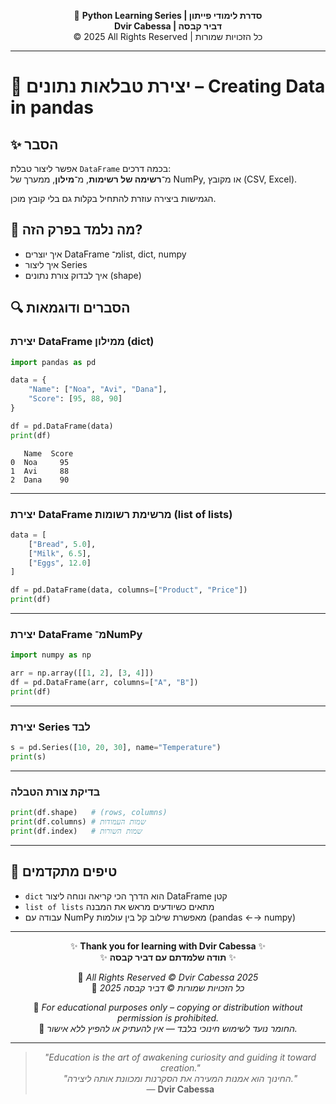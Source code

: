 <!-- DC_HEADER_START -->
<div align="center">

🐍 **Python Learning Series | סדרת לימודי פייתון**  
**Dvir Cabessa | דביר קבסה**  
© 2025 All Rights Reserved | כל הזכויות שמורות

</div>

---
<!-- DC_HEADER_END -->

# 📘 יצירת טבלאות נתונים – Creating Data in pandas

## ✨ הסבר

אפשר ליצור טבלת `DataFrame` בכמה דרכים:  
מ־**רשימה של רשימות**, מ־**מילון**, ממערך של NumPy, או מקובץ (CSV, Excel).

הגמישות ביצירה עוזרת להתחיל בקלות גם בלי קובץ מוכן.

## 🧠 מה נלמד בפרק הזה?
- איך יוצרים DataFrame מ־list, dict, numpy
- איך ליצור Series
- איך לבדוק צורת נתונים (shape)

## 🔍 הסברים ודוגמאות

### יצירת DataFrame ממילון (dict)
```python
import pandas as pd

data = {
    "Name": ["Noa", "Avi", "Dana"],
    "Score": [95, 88, 90]
}

df = pd.DataFrame(data)
print(df)
```

```text
   Name  Score
0  Noa     95
1  Avi     88
2  Dana    90
```

---

### יצירת DataFrame מרשימת רשומות (list of lists)
```python
data = [
    ["Bread", 5.0],
    ["Milk", 6.5],
    ["Eggs", 12.0]
]

df = pd.DataFrame(data, columns=["Product", "Price"])
print(df)
```

---

### יצירת DataFrame מ־NumPy
```python
import numpy as np

arr = np.array([[1, 2], [3, 4]])
df = pd.DataFrame(arr, columns=["A", "B"])
print(df)
```

---

### יצירת Series לבד
```python
s = pd.Series([10, 20, 30], name="Temperature")
print(s)
```

---

### בדיקת צורת הטבלה
```python
print(df.shape)   # (rows, columns)
print(df.columns) # שמות העמודות
print(df.index)   # שמות השורות
```

---

## 💬 טיפים מתקדמים

* `dict` הוא הדרך הכי קריאה ונוחה ליצור DataFrame קטן
* `list of lists` מתאים כשיודעים מראש את המבנה
* עבודה עם NumPy מאפשרת שילוב קל בין עולמות (pandas ←→ numpy)

<!-- DC_FOOTER_START -->
---

<div align="center">

✨ **Thank you for learning with Dvir Cabessa** ✨  
✨ **תודה שלמדתם עם דביר קבסה** ✨  

📘 *All Rights Reserved © Dvir Cabessa 2025*  
📘 *כל הזכויות שמורות © דביר קבסה 2025*  

🔗 *For educational purposes only – copying or distribution without permission is prohibited.*  
🔗 *החומר נועד לשימוש חינוכי בלבד — אין להעתיק או להפיץ ללא אישור.*

---

> _"Education is the art of awakening curiosity and guiding it toward creation."_  
> _"החינוך הוא אמנות המעירה את הסקרנות ומכוונת אותה ליצירה."_  
> — **Dvir Cabessa**

</div>
<!-- DC_FOOTER_END -->


